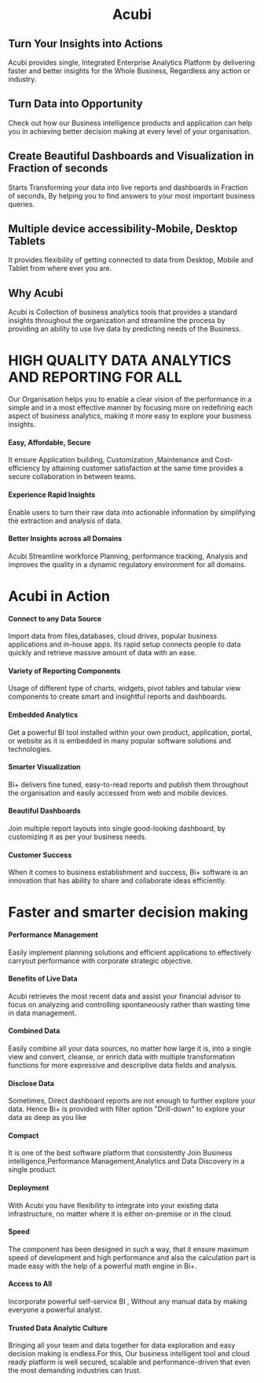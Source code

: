                           

<center><h1>  Acubi </h1></center> 


## Turn Your Insights into Actions 
Acubi provides single, Integrated Enterprise Analytics Platform by delivering faster and better insights for the Whole Business, Regardless any action or industry.

## Turn Data into Opportunity

Check out how our Business intelligence products and application can help you in achieving better decision making at every level of your organisation.

## Create Beautiful Dashboards and Visualization in Fraction of seconds

Starts Transforming your data into live reports and dashboards in Fraction of seconds, By helping you to find answers to your most important business queries.

## Multiple device accessibility-Mobile, Desktop Tablets

It provides flexibility of getting connected to data from Desktop, Mobile and Tablet from where ever you are.

## Why Acubi                                   

Acubi is Collection of business analytics tools that provides a standard insights throughout the organization and streamline the process by providing an ability to use live data by predicting needs of the Business. 

# HIGH QUALITY DATA ANALYTICS AND REPORTING FOR ALL

Our Organisation helps you to enable a clear vision of the performance in a simple and in a most effective manner by focusing more on redefining each aspect of business analytics, making it more easy to explore your business insights.

####   Easy, Affordable, Secure

It ensure Application building, Customization ,Maintenance and Cost-efficiency by attaining customer satisfaction at the same time provides a secure collaboration in between teams.

#### Experience Rapid Insights

Enable users to turn their raw data into actionable information by simplifying the extraction and analysis of data.

#### Better Insights across all Domains

Acubi Streamline workforce Planning, performance tracking, Analysis and improves the quality in a dynamic regulatory environment for all domains.

# Acubi in Action 


#### Connect to any Data Source

Import data from files,databases, cloud drives, popular business applications and in-house apps. Its rapid setup connects people to data quickly and retrieve massive amount of data with an ease.

#### Variety of Reporting Components

Usage of different type of charts, widgets, pivot tables and tabular view components to create smart and insightful reports and dashboards.

#### Embedded Analytics

Get a powerful BI tool installed within your own product, application, portal, or website as it is embedded in many popular software solutions and technologies.

#### Smarter Visualization

Bi+ delivers fine tuned, easy-to-read reports and publish them throughout the organisation and easily accessed from web and mobile devices.

#### Beautiful Dashboards

Join multiple report layouts into single good-looking dashboard, by customizing it as per your business needs.

#### Customer Success

When it comes to business establishment and success, Bi+ software is an innovation that has ability to share and collaborate ideas efficiently.


# Faster and smarter decision making

#### Performance Management
Easily implement planning solutions and efficient applications to effectively carryout performance with corporate strategic objective. 

#### Benefits of Live Data
Acubi retrieves the most recent data and assist your financial advisor to focus on analyzing and controlling spontaneously rather than wasting time in data management.

#### Combined Data
Easily combine all your data sources, no matter how large it is, into a single view and convert, cleanse, or enrich data with multiple transformation functions for more expressive and descriptive data fields and analysis.

#### Disclose Data
Sometimes, Direct dashboard reports are not enough to further explore your data. Hence Bi+ is provided with filter option "Drill-down" to explore your data as deep as you like

#### Compact
It is one of the best software platform that consistently Join Business intelligence,Performance Management,Analytics and Data Discovery in a single product.

#### Deployment

With Acubi you have flexibility to integrate into your existing data infrastructure, no matter where it is either on-premise or in the cloud.

#### Speed

The component has been designed in such a way, that it ensure maximum speed of development and high performance and also the calculation part is made easy with the help of a powerful math engine in Bi+.




#### Access to All

Incorporate powerful self-service BI , Without any manual data by making everyone a powerful analyst.

#### Trusted Data Analytic Culture

Bringing all your team and data together for data exploration and easy decision making is endless.For this, Our business intelligent tool and cloud ready platform is well secured, scalable and performance-driven that even the most demanding industries can trust.



<!--stackedit_data:
eyJoaXN0b3J5IjpbLTIxMjg1MDYwNjEsNDI0MzU3ODMxXX0=
-->